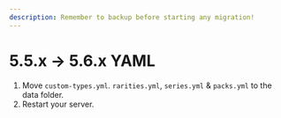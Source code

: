 ```yaml
---
description: Remember to backup before starting any migration!
---
```


# 5.5.x -> 5.6.x YAML



1. Move `custom-types.yml`. `rarities.yml`, `series.yml` & `packs.yml` to the data folder.
2. Restart your server.
